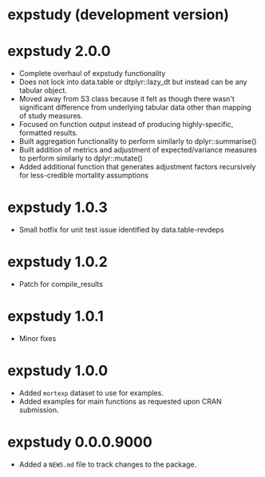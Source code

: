 # expstudy (development version)

# expstudy 2.0.0

* Complete overhaul of expstudy functionality
* Does not lock into data.table or dtplyr::lazy_dt but instead can be any tabular object.
* Moved away from S3 class because it felt as though there wasn't significant difference from underlying tabular data other than mapping of study measures.
* Focused on function output instead of producing highly-specific, formatted results.
* Built aggregation functionality to perform similarly to dplyr::summarise()
* Built addition of metrics and adjustment of expected/variance measures to perform similarly to dplyr::mutate()
* Added additional function that generates adjustment factors recursively for less-credible mortality assumptions

# expstudy 1.0.3

* Small hotfix for unit test issue identified by data.table-revdeps 

# expstudy 1.0.2

* Patch for compile_results

# expstudy 1.0.1

* Minor fixes

# expstudy 1.0.0

* Added `mortexp` dataset to use for examples.
* Added examples for main functions as requested upon CRAN submission.

# expstudy 0.0.0.9000

* Added a `NEWS.md` file to track changes to the package.
